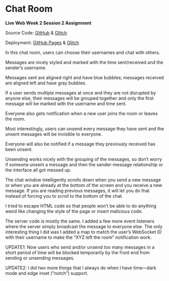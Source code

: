 # Chat Room

**Live Web Week 2 Session 2 Assignment**

Source Code: [GitHub](https://github.com/zhumingcheng697/Live-Web/tree/main/chat-room) & [Glitch](https://glitch.com/edit/#!/mccoy-zhu-chat-room)

Deployment: [GitHub Pages](https://zhumingcheng697.github.io/Live-Web/chat-room) & [Glitch](https://mccoy-zhu-chat-room.glitch.me/)

In this chat room, users can choose their usernames and chat with others.

Messages are nicely styled and marked with the time sent/received and the sender’s username.

Messages sent are aligned right and have blue bubbles; messages received are aligned left and have gray bubbles.

If a user sends multiple messages at once and they are not disrupted by anyone else, their messages will be grouped together and only the first message will be marked with the username and time sent.

Everyone also gets notification when a new user joins the room or leaves the room.

Most interestingly, users can unsend every message they have sent and the unsent messages will be invisible to everyone.

Everyone will also be notified if a message they previously received has been unsent.

Unsending works nicely with the grouping of the messages, so don’t worry if someone unsent a message and then the sender-message relationship or the interface all got messed up.

The chat window intelligently scrolls down when you send a new message or when you are already at the bottom of the screen and you receive a new message. If you are reading previous messages, it will let you do that instead of forcing you to scroll to the bottom of the chat.

I tried to escape HTML code so that people won’t be able to do anything weird like changing the style of the page or insert malicious code.

The server code is mostly the same. I added a few more event listeners where the server simply broadcast the message to everyone else. The only interesting thing I did was I added a map to match the user’s WebSocket ID with their username to make the “XYZ left the room” notification work.

UPDATE1: Now users who send and/or unsend too many messages in a short period of time will be blocked temporarily by the front end from sending or unsending messages.

UPDATE2: I did two more things that I always do when I have time—dark mode and edge inset (“notch”) support.
